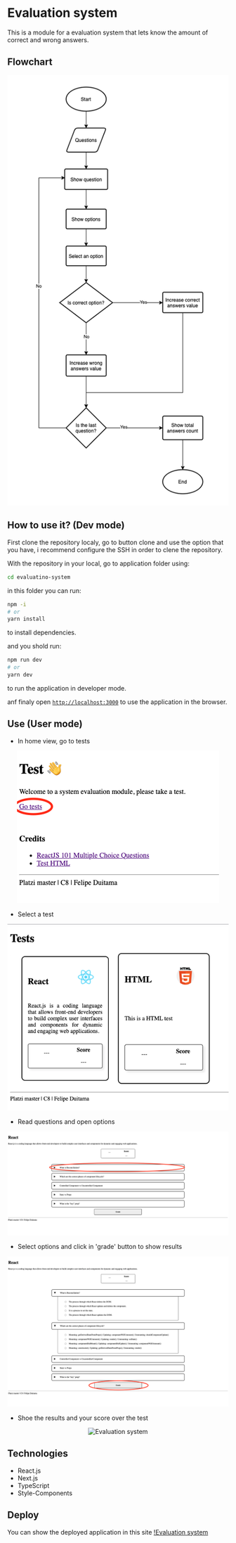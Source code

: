 # Evaluation system

This is a module for a evaluation system that lets know the amount of correct and wrong answers.

## Flowchart

<p align="center">
  <img src="./src/resources/Flowchart-evaluation-system.png" alt="Evaluation system"/>
</p>

## How to use it? (Dev mode)

First clone the repository localy, go to button clone and use the option that you have, i recommend configure the SSH in order to clene the repository.

With the repository in your local, go to application folder using:

```bash
cd evaluatino-system
```

in this folder you can run:

```bash
npm -i
# or
yarn install
```

to install dependencies.

and you shold run:

```bash
npm run dev
# or
yarn dev
```

to run the application in developer mode.

anf finaly open [`http://localhost:3000`](http://localhost:3000) to use the application in the browser.

## Use (User mode)

- In home view, go to tests
<p align="center">
  <img src="./src/resources/Home.png" alt="Evaluation system"/>
</p>

- Select a test
<p align="center">
  <img src="./src/resources/Tests.png" alt="Evaluation system"/>
</p>

- Read questions and open options
<p align="center">
  <img src="./src/resources/SelectQuestion.png" alt="Evaluation system"/>
</p>

- Select options and click in 'grade' button to show results
<p align="center">
  <img src="./src/resources/SelectOptions.png" alt="Evaluation system"/>
</p>

- Shoe the results and your score over the test
<p align="center">
  <img src="./src/resources/Show results.png" alt="Evaluation system"/>
</p>

## Technologies

- React.js
- Next.js
- TypeScript
- Style-Components

## Deploy

You can show the deployed application in this site [!Evaluation system](https://evaluation-system-b9jzoo4aq-felipedc09.vercel.app/)
